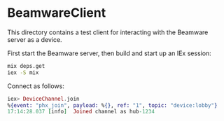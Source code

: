 # BeamwareClient

This directory contains a test client for interacting with the Beamware server
as a device.

First start the Beamware server, then build and start up an IEx session:

```sh
mix deps.get
iex -S mix
```

Connect as follows:

```elixir
iex> DeviceChannel.join
%{event: "phx_join", payload: %{}, ref: "1", topic: "device:lobby"}
17:14:28.037 [info]  Joined channel as hub-1234
```
